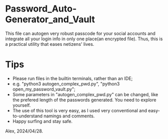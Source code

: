 # Password_Auto-Generator_and_Vault
This file can autogen very robust passcode for your social accounts and integrate all your login info in only one place(an encrypted file). Thus, this is a practical utility that eases netizens' lives. 

# Tips
- Please run files in the builtin terminals, rather than an IDE;
- e.g. "python3 autogen_complex_pwd.py", "python3 open_my_password_vault.py";
- Some parameters in "autogen_complex_pwd.py" can be changed, like the prefered length of the passwords generated. You need to explore yourself.
- The use of this tool is very easy, as I used very conventional and easy-to-understand namings and comments.
- Happy surfing and stay safe.

Alex, 2024/04/28.
